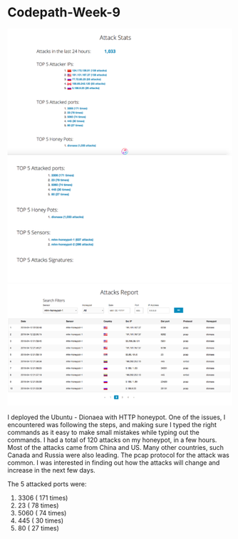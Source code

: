 # Codepath-Week-9

 <img src="https://github.com/nayanika96/Codepath-Week-9/blob/master/attacks.png" width="600">
 <img src="https://github.com/nayanika96/Codepath-Week-9/blob/master/attacks1.png" width="600">
  <img src="https://github.com/nayanika96/Codepath-Week-9/blob/master/attack report.png" width="600">

 I deployed the Ubuntu - Dionaea with HTTP honeypot. One of the issues, I encountered was following the steps, and making sure I typed the right commands as it easy to make small mistakes while typing out the commands. I had a total of 120 attacks on my honeypot, in a few hours.  Most of the attacks came from China and US. Many other countries, such Canada and Russia were also leading. The pcap protocol for the attack was common. I was interested in finding out how the attacks will change and increase in the next few days. 

The 5 attacked ports were:
1. 3306 ( 171 times)
2. 23 ( 78 times)
3. 5060 ( 74 times)
4. 445 ( 30 times)
5. 80  ( 27 times)


